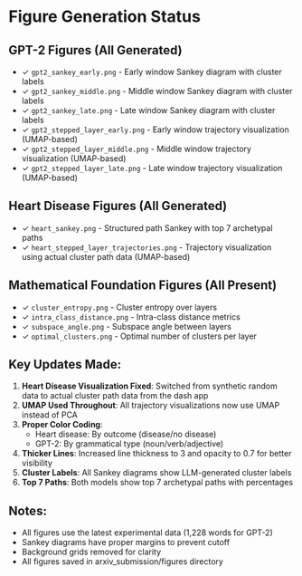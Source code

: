 # Figure Generation Status

## GPT-2 Figures (All Generated)
- ✓ `gpt2_sankey_early.png` - Early window Sankey diagram with cluster labels
- ✓ `gpt2_sankey_middle.png` - Middle window Sankey diagram with cluster labels
- ✓ `gpt2_sankey_late.png` - Late window Sankey diagram with cluster labels
- ✓ `gpt2_stepped_layer_early.png` - Early window trajectory visualization (UMAP-based)
- ✓ `gpt2_stepped_layer_middle.png` - Middle window trajectory visualization (UMAP-based)
- ✓ `gpt2_stepped_layer_late.png` - Late window trajectory visualization (UMAP-based)

## Heart Disease Figures (All Generated)
- ✓ `heart_sankey.png` - Structured path Sankey with top 7 archetypal paths
- ✓ `heart_stepped_layer_trajectories.png` - Trajectory visualization using actual cluster path data (UMAP-based)

## Mathematical Foundation Figures (All Present)
- ✓ `cluster_entropy.png` - Cluster entropy over layers
- ✓ `intra_class_distance.png` - Intra-class distance metrics
- ✓ `subspace_angle.png` - Subspace angle between layers
- ✓ `optimal_clusters.png` - Optimal number of clusters per layer

## Key Updates Made:
1. **Heart Disease Visualization Fixed**: Switched from synthetic random data to actual cluster path data from the dash app
2. **UMAP Used Throughout**: All trajectory visualizations now use UMAP instead of PCA
3. **Proper Color Coding**: 
   - Heart disease: By outcome (disease/no disease)
   - GPT-2: By grammatical type (noun/verb/adjective)
4. **Thicker Lines**: Increased line thickness to 3 and opacity to 0.7 for better visibility
5. **Cluster Labels**: All Sankey diagrams show LLM-generated cluster labels
6. **Top 7 Paths**: Both models show top 7 archetypal paths with percentages

## Notes:
- All figures use the latest experimental data (1,228 words for GPT-2)
- Sankey diagrams have proper margins to prevent cutoff
- Background grids removed for clarity
- All figures saved in arxiv_submission/figures directory